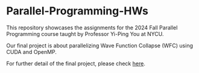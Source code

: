 # Parallel-Programming-HWs
This repository showcases the assignments for the 2024 Fall Parallel Programming course taught by Professor Yi-Ping You at NYCU.

Our final project is about parallelizing Wave Function Collapse (WFC) using CUDA and OpenMP.

For further detail of the final project, please check [here](https://github.com/poro777/FinalWaveFunctionCollapse).
